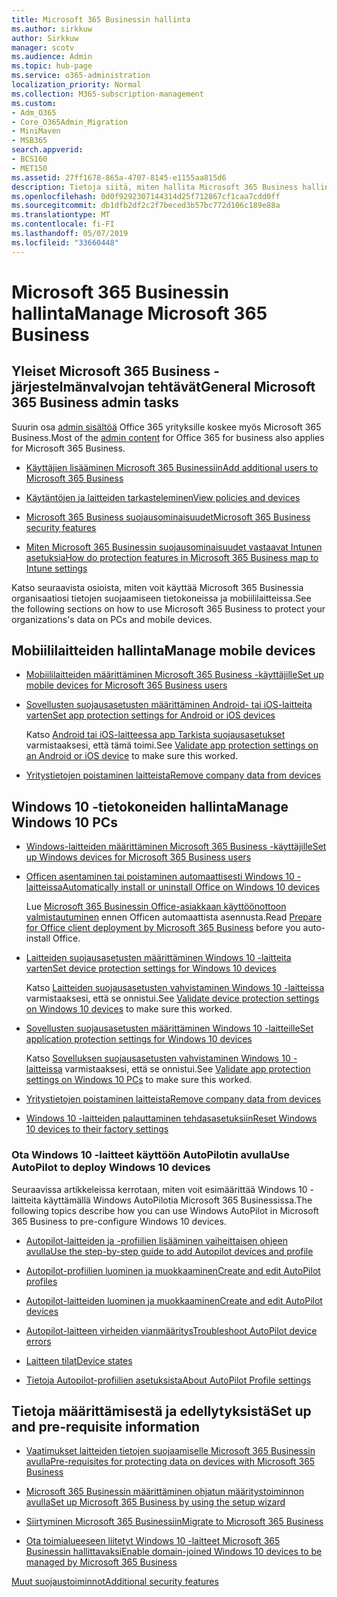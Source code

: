 ```yaml
---
title: Microsoft 365 Businessin hallinta
ms.author: sirkkuw
author: Sirkkuw
manager: scotv
ms.audience: Admin
ms.topic: hub-page
ms.service: o365-administration
localization_priority: Normal
ms.collection: M365-subscription-management
ms.custom:
- Adm_O365
- Core_O365Admin_Migration
- MiniMaven
- MSB365
search.appverid:
- BCS160
- MET150
ms.assetid: 27ff1678-865a-4707-8145-e1155aa815d6
description: Tietoja siitä, miten hallita Microsoft 365 Business hallintatehtävien, mobiililaitteisiin, Windows 10PCs ja näihin tehtäviin liittyvät.
ms.openlocfilehash: 0d0f9292307144314d25f712867cf1caa7cdd0ff
ms.sourcegitcommit: db1dfb2df2c2f7beced3b57bc772d106c189e88a
ms.translationtype: MT
ms.contentlocale: fi-FI
ms.lasthandoff: 05/07/2019
ms.locfileid: "33660448"
---
```

# <a name="manage-microsoft-365-business"></a><span data-ttu-id="11bd3-103">Microsoft 365 Businessin hallinta</span><span class="sxs-lookup"><span data-stu-id="11bd3-103">Manage Microsoft 365 Business</span></span>

## <a name="general-microsoft-365-business-admin-tasks"></a><span data-ttu-id="11bd3-104">Yleiset Microsoft 365 Business -järjestelmänvalvojan tehtävät</span><span class="sxs-lookup"><span data-stu-id="11bd3-104">General Microsoft 365 Business admin tasks</span></span>

<span data-ttu-id="11bd3-105">Suurin osa [admin sisältöä](/Office365/Admin/admin-home.md) Office 365 yrityksille koskee myös Microsoft 365 Business.</span><span class="sxs-lookup"><span data-stu-id="11bd3-105">Most of the [admin content](/Office365/Admin/admin-home.md) for Office 365 for business also applies for Microsoft 365 Business.</span></span>

- [<span data-ttu-id="11bd3-106">Käyttäjien lisääminen Microsoft 365 Businessiin</span><span class="sxs-lookup"><span data-stu-id="11bd3-106">Add additional users to Microsoft 365 Business</span></span>](add-users-m365b.md)
    
- [<span data-ttu-id="11bd3-107">Käytäntöjen ja laitteiden tarkasteleminen</span><span class="sxs-lookup"><span data-stu-id="11bd3-107">View policies and devices</span></span>](view-policies-and-devices.md)
    
- [<span data-ttu-id="11bd3-108">Microsoft 365 Business suojausominaisuudet</span><span class="sxs-lookup"><span data-stu-id="11bd3-108">Microsoft 365 Business security features</span></span>](security-features.md)
    
- [<span data-ttu-id="11bd3-109">Miten Microsoft 365 Businessin suojausominaisuudet vastaavat Intunen asetuksia</span><span class="sxs-lookup"><span data-stu-id="11bd3-109">How do protection features in Microsoft 365 Business map to Intune settings</span></span>](map-protection-features-to-intune-settings.md)
    
<span data-ttu-id="11bd3-110">Katso seuraavista osioista, miten voit käyttää Microsoft 365 Businessia organisaatiosi tietojen suojaamiseen tietokoneissa ja mobiililaitteissa.</span><span class="sxs-lookup"><span data-stu-id="11bd3-110">See the following sections on how to use Microsoft 365 Business to protect your organizations's data on PCs and mobile devices.</span></span>
  
## <a name="manage-mobile-devices"></a><span data-ttu-id="11bd3-111">Mobiililaitteiden hallinta</span><span class="sxs-lookup"><span data-stu-id="11bd3-111">Manage mobile devices</span></span>

- [<span data-ttu-id="11bd3-112">Mobiililaitteiden määrittäminen Microsoft 365 Business -käyttäjille</span><span class="sxs-lookup"><span data-stu-id="11bd3-112">Set up mobile devices for Microsoft 365 Business users</span></span>](set-up-mobile-devices.md)
    
- [<span data-ttu-id="11bd3-113">Sovellusten suojausasetusten määrittäminen Android- tai iOS-laitteita varten</span><span class="sxs-lookup"><span data-stu-id="11bd3-113">Set app protection settings for Android or iOS devices</span></span>](app-protection-settings-for-android-and-ios.md)
    
    <span data-ttu-id="11bd3-114">Katso [Android tai iOS-laitteessa app Tarkista suojausasetukset](validate-settings-on-android-or-ios.md) varmistaaksesi, että tämä toimi.</span><span class="sxs-lookup"><span data-stu-id="11bd3-114">See [Validate app protection settings on an Android or iOS device](validate-settings-on-android-or-ios.md) to make sure this worked.</span></span> 
    
- [<span data-ttu-id="11bd3-115">Yritystietojen poistaminen laitteista</span><span class="sxs-lookup"><span data-stu-id="11bd3-115">Remove company data from devices</span></span>](remove-company-data.md)
    
## <a name="manage-windows-10-pcs"></a><span data-ttu-id="11bd3-116">Windows 10 -tietokoneiden hallinta</span><span class="sxs-lookup"><span data-stu-id="11bd3-116">Manage Windows 10 PCs</span></span>

- [<span data-ttu-id="11bd3-117">Windows-laitteiden määrittäminen Microsoft 365 Business -käyttäjille</span><span class="sxs-lookup"><span data-stu-id="11bd3-117">Set up Windows devices for Microsoft 365 Business users</span></span>](set-up-windows-devices.md)
    
- [<span data-ttu-id="11bd3-118">Officen asentaminen tai poistaminen automaattisesti Windows 10 -laitteissa</span><span class="sxs-lookup"><span data-stu-id="11bd3-118">Automatically install or uninstall Office on Windows 10 devices</span></span>](auto-install-or-uninstall-office.md)
    
    <span data-ttu-id="11bd3-119">Lue [Microsoft 365 Businessin Office-asiakkaan käyttöönottoon valmistautuminen](prepare-for-office-client-deployment.md) ennen Officen automaattista asennusta.</span><span class="sxs-lookup"><span data-stu-id="11bd3-119">Read [Prepare for Office client deployment by Microsoft 365 Business](prepare-for-office-client-deployment.md) before you auto-install Office.</span></span> 
    
- [<span data-ttu-id="11bd3-120">Laitteiden suojausasetusten määrittäminen Windows 10 -laitteita varten</span><span class="sxs-lookup"><span data-stu-id="11bd3-120">Set device protection settings for Windows 10 devices</span></span>](protection-settings-for-windows-10-pcs.md)
    
    <span data-ttu-id="11bd3-121">Katso [Laitteiden suojausasetusten vahvistaminen Windows 10 -laitteissa](validate-settings-on-windows-10-pcs.md) varmistaaksesi, että se onnistui.</span><span class="sxs-lookup"><span data-stu-id="11bd3-121">See [Validate device protection settings on Windows 10 devices](validate-settings-on-windows-10-pcs.md) to make sure this worked.</span></span> 
    
- [<span data-ttu-id="11bd3-122">Sovellusten suojausasetusten määrittäminen Windows 10 -laitteille</span><span class="sxs-lookup"><span data-stu-id="11bd3-122">Set application protection settings for Windows 10 devices</span></span>](protection-settings-for-windows-10-devices.md)
    
    <span data-ttu-id="11bd3-123">Katso [Sovelluksen suojausasetusten vahvistaminen Windows 10 -laitteissa](validate-protection-settings-on-windows-10-pcs.md) varmistaaksesi, että se onnistui.</span><span class="sxs-lookup"><span data-stu-id="11bd3-123">See [Validate app protection settings on Windows 10 PCs](validate-protection-settings-on-windows-10-pcs.md) to make sure this worked.</span></span> 
    
- [<span data-ttu-id="11bd3-124">Yritystietojen poistaminen laitteista</span><span class="sxs-lookup"><span data-stu-id="11bd3-124">Remove company data from devices</span></span>](remove-company-data.md)
    
- [<span data-ttu-id="11bd3-125">Windows 10 -laitteiden palauttaminen tehdasasetuksiin</span><span class="sxs-lookup"><span data-stu-id="11bd3-125">Reset Windows 10 devices to their factory settings</span></span>](reset-devices-to-factory-settings.md)
    
### <a name="use-autopilot-to-deploy-windows-10-devices"></a><span data-ttu-id="11bd3-126">Ota Windows 10 -laitteet käyttöön AutoPilotin avulla</span><span class="sxs-lookup"><span data-stu-id="11bd3-126">Use AutoPilot to deploy Windows 10 devices</span></span>

<span data-ttu-id="11bd3-127">Seuraavissa artikkeleissa kerrotaan, miten voit esimäärittää Windows 10 -laitteita käyttämällä Windows AutoPilotia Microsoft 365 Businessissa.</span><span class="sxs-lookup"><span data-stu-id="11bd3-127">The following topics describe how you can use Windows AutoPilot in Microsoft 365 Business to pre-configure Windows 10 devices.</span></span>
  
- [<span data-ttu-id="11bd3-128">Autopilot-laitteiden ja -profiilien lisääminen vaiheittaisen ohjeen avulla</span><span class="sxs-lookup"><span data-stu-id="11bd3-128">Use the step-by-step guide to add Autopilot devices and profile</span></span>](add-autopilot-devices-and-profile.md)
    
- [<span data-ttu-id="11bd3-129">Autopilot-profiilien luominen ja muokkaaminen</span><span class="sxs-lookup"><span data-stu-id="11bd3-129">Create and edit AutoPilot profiles</span></span>](create-and-edit-autopilot-profiles.md)
    
- [<span data-ttu-id="11bd3-130">Autopilot-laitteiden luominen ja muokkaaminen</span><span class="sxs-lookup"><span data-stu-id="11bd3-130">Create and edit AutoPilot devices</span></span>](create-and-edit-autopilot-devices.md)
    
- [<span data-ttu-id="11bd3-131">Autopilot-laitteen virheiden vianmääritys</span><span class="sxs-lookup"><span data-stu-id="11bd3-131">Troubleshoot AutoPilot device errors</span></span>](troubleshoot-autopilot-errors.md)
    
- [<span data-ttu-id="11bd3-132">Laitteen tilat</span><span class="sxs-lookup"><span data-stu-id="11bd3-132">Device states</span></span>](device-states.md)
    
- [<span data-ttu-id="11bd3-133">Tietoja Autopilot-profiilien asetuksista</span><span class="sxs-lookup"><span data-stu-id="11bd3-133">About AutoPilot Profile settings</span></span>](autopilot-profile-settings.md)
    
## <a name="set-up-and-pre-requisite-information"></a><span data-ttu-id="11bd3-134">Tietoja määrittämisestä ja edellytyksistä</span><span class="sxs-lookup"><span data-stu-id="11bd3-134">Set up and pre-requisite information</span></span>

- [<span data-ttu-id="11bd3-135">Vaatimukset laitteiden tietojen suojaamiselle Microsoft 365 Businessin avulla</span><span class="sxs-lookup"><span data-stu-id="11bd3-135">Pre-requisites for protecting data on devices with Microsoft 365 Business</span></span>](pre-requisites-for-data-protection.md)
    
- [<span data-ttu-id="11bd3-136">Microsoft 365 Businessin määrittäminen ohjatun määritystoiminnon avulla</span><span class="sxs-lookup"><span data-stu-id="11bd3-136">Set up Microsoft 365 Business by using the setup wizard</span></span>](set-up.md)
    
- [<span data-ttu-id="11bd3-137">Siirtyminen Microsoft 365 Businessiin</span><span class="sxs-lookup"><span data-stu-id="11bd3-137">Migrate to Microsoft 365 Business</span></span>](migrate-to-microsoft-365-business.md)
    
- [<span data-ttu-id="11bd3-138">Ota toimialueeseen liitetyt Windows 10 -laitteet Microsoft 365 Businessin hallittavaksi</span><span class="sxs-lookup"><span data-stu-id="11bd3-138">Enable domain-joined Windows 10 devices to be managed by Microsoft 365 Business</span></span>](manage-windows-devices.md)
    
[<span data-ttu-id="11bd3-139">Muut suojaustoiminnot</span><span class="sxs-lookup"><span data-stu-id="11bd3-139">Additional security features</span></span>](security-features.md#additional-security-features)
    

  

